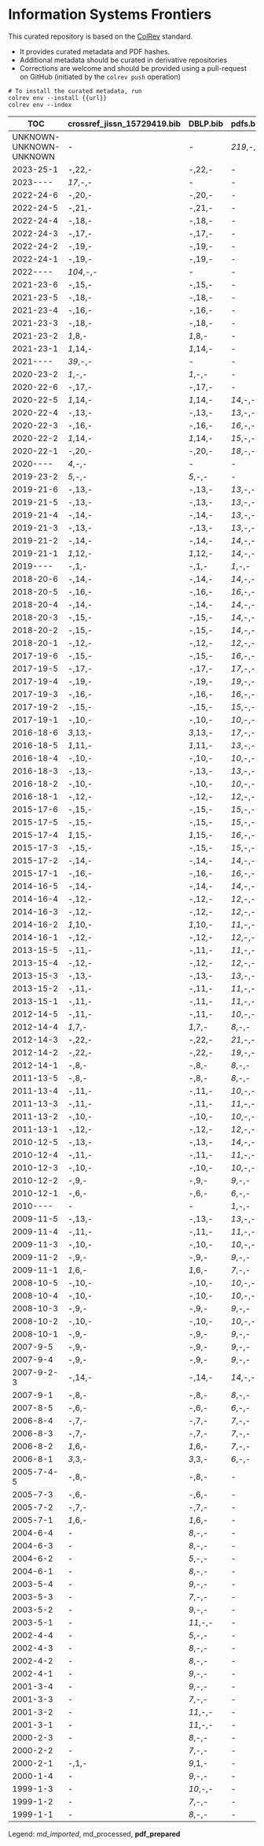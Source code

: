 # Information Systems Frontiers

This curated repository is based on the [ColRev](https://github.com/CoLRev-Ecosystem/colrev) standard.

- It provides curated metadata and PDF hashes.
- Additional metadata should be curated in derivative repositories
- Corrections are welcome and should be provided using a pull-request on GitHub (initiated by the `colrev push` operation)

```
# To install the curated metadata, run
colrev env --install {{url}}
colrev env --index
```

<!-- TABLE_SUMMARY -->

|TOC           |crossref_jissn_15729419.bib|DBLP.bib        |pdfs.bib        |all_merged      |
|--------------|----------------|----------------|----------------|----------------|
|UNKNOWN-UNKNOWN-UNKNOWN|               -|               -|       *219*,-,-|              NO|
|2023-25-1     |          -,22,-|          -,22,-|               -|              NO|
|2023----      |        *17*,-,-|               -|               -|              NO|
|2022-24-6     |          -,20,-|          -,20,-|               -|              NO|
|2022-24-5     |          -,21,-|          -,21,-|               -|              NO|
|2022-24-4     |          -,18,-|          -,18,-|               -|              NO|
|2022-24-3     |          -,17,-|          -,17,-|               -|              NO|
|2022-24-2     |          -,19,-|          -,19,-|               -|              NO|
|2022-24-1     |          -,19,-|          -,19,-|               -|              NO|
|2022----      |       *104*,-,-|               -|               -|              NO|
|2021-23-6     |          -,15,-|          -,15,-|               -|              NO|
|2021-23-5     |          -,18,-|          -,18,-|               -|              NO|
|2021-23-4     |          -,16,-|          -,16,-|               -|              NO|
|2021-23-3     |          -,18,-|          -,18,-|               -|              NO|
|2021-23-2     |         *1*,8,-|         *1*,8,-|               -|              NO|
|2021-23-1     |        *1*,14,-|        *1*,14,-|               -|              NO|
|2021----      |        *39*,-,-|               -|               -|              NO|
|2020-23-2     |         *1*,-,-|         *1*,-,-|               -|              NO|
|2020-22-6     |          -,17,-|          -,17,-|               -|              NO|
|2020-22-5     |        *1*,14,-|        *1*,14,-|        *14*,-,-|              NO|
|2020-22-4     |          -,13,-|          -,13,-|        *13*,-,-|              NO|
|2020-22-3     |          -,16,-|          -,16,-|        *16*,-,-|              NO|
|2020-22-2     |        *1*,14,-|        *1*,14,-|        *15*,-,-|              NO|
|2020-22-1     |          -,20,-|          -,20,-|        *18*,-,-|              NO|
|2020----      |         *4*,-,-|               -|               -|              NO|
|2019-23-2     |         *5*,-,-|         *5*,-,-|               -|              NO|
|2019-21-6     |          -,13,-|          -,13,-|        *13*,-,-|              NO|
|2019-21-5     |          -,13,-|          -,13,-|        *13*,-,-|              NO|
|2019-21-4     |          -,14,-|          -,14,-|        *13*,-,-|              NO|
|2019-21-3     |          -,13,-|          -,13,-|        *13*,-,-|              NO|
|2019-21-2     |          -,14,-|          -,14,-|        *14*,-,-|              NO|
|2019-21-1     |        *1*,12,-|        *1*,12,-|        *14*,-,-|              NO|
|2019----      |           -,1,-|           -,1,-|         *1*,-,-|              NO|
|2018-20-6     |          -,14,-|          -,14,-|        *14*,-,-|              NO|
|2018-20-5     |          -,16,-|          -,16,-|        *16*,-,-|              NO|
|2018-20-4     |          -,14,-|          -,14,-|        *14*,-,-|              NO|
|2018-20-3     |          -,15,-|          -,15,-|        *14*,-,-|              NO|
|2018-20-2     |          -,15,-|          -,15,-|        *14*,-,-|              NO|
|2018-20-1     |          -,12,-|          -,12,-|        *12*,-,-|              NO|
|2017-19-6     |          -,15,-|          -,15,-|        *16*,-,-|              NO|
|2017-19-5     |          -,17,-|          -,17,-|        *17*,-,-|              NO|
|2017-19-4     |          -,19,-|          -,19,-|        *19*,-,-|              NO|
|2017-19-3     |          -,16,-|          -,16,-|        *16*,-,-|              NO|
|2017-19-2     |          -,15,-|          -,15,-|        *15*,-,-|              NO|
|2017-19-1     |          -,10,-|          -,10,-|        *10*,-,-|              NO|
|2016-18-6     |        *3*,13,-|        *3*,13,-|        *17*,-,-|              NO|
|2016-18-5     |        *1*,11,-|        *1*,11,-|        *13*,-,-|              NO|
|2016-18-4     |          -,10,-|          -,10,-|        *10*,-,-|              NO|
|2016-18-3     |          -,13,-|          -,13,-|        *13*,-,-|              NO|
|2016-18-2     |          -,10,-|          -,10,-|        *10*,-,-|              NO|
|2016-18-1     |          -,12,-|          -,12,-|        *12*,-,-|              NO|
|2015-17-6     |          -,15,-|          -,15,-|        *15*,-,-|              NO|
|2015-17-5     |          -,15,-|          -,15,-|        *15*,-,-|              NO|
|2015-17-4     |        *1*,15,-|        *1*,15,-|        *16*,-,-|              NO|
|2015-17-3     |          -,15,-|          -,15,-|        *15*,-,-|              NO|
|2015-17-2     |          -,14,-|          -,14,-|        *14*,-,-|              NO|
|2015-17-1     |          -,16,-|          -,16,-|        *16*,-,-|              NO|
|2014-16-5     |          -,14,-|          -,14,-|        *14*,-,-|              NO|
|2014-16-4     |          -,12,-|          -,12,-|        *12*,-,-|              NO|
|2014-16-3     |          -,12,-|          -,12,-|        *12*,-,-|              NO|
|2014-16-2     |        *1*,10,-|        *1*,10,-|        *11*,-,-|              NO|
|2014-16-1     |          -,12,-|          -,12,-|        *12*,-,-|              NO|
|2013-15-5     |          -,11,-|          -,11,-|        *11*,-,-|              NO|
|2013-15-4     |          -,12,-|          -,12,-|        *12*,-,-|              NO|
|2013-15-3     |          -,13,-|          -,13,-|        *13*,-,-|              NO|
|2013-15-2     |          -,11,-|          -,11,-|        *11*,-,-|              NO|
|2013-15-1     |          -,11,-|          -,11,-|        *11*,-,-|              NO|
|2012-14-5     |          -,11,-|          -,11,-|        *10*,-,-|              NO|
|2012-14-4     |         *1*,7,-|         *1*,7,-|         *8*,-,-|              NO|
|2012-14-3     |          -,22,-|          -,22,-|        *21*,-,-|              NO|
|2012-14-2     |          -,22,-|          -,22,-|        *19*,-,-|              NO|
|2012-14-1     |           -,8,-|           -,8,-|         *8*,-,-|              NO|
|2011-13-5     |           -,8,-|           -,8,-|         *8*,-,-|              NO|
|2011-13-4     |          -,11,-|          -,11,-|        *10*,-,-|              NO|
|2011-13-3     |          -,11,-|          -,11,-|        *11*,-,-|              NO|
|2011-13-2     |          -,10,-|          -,10,-|        *10*,-,-|              NO|
|2011-13-1     |          -,12,-|          -,12,-|        *12*,-,-|              NO|
|2010-12-5     |          -,13,-|          -,13,-|        *14*,-,-|              NO|
|2010-12-4     |          -,11,-|          -,11,-|        *11*,-,-|              NO|
|2010-12-3     |          -,10,-|          -,10,-|        *10*,-,-|              NO|
|2010-12-2     |           -,9,-|           -,9,-|         *9*,-,-|              NO|
|2010-12-1     |           -,6,-|           -,6,-|         *6*,-,-|              NO|
|2010----      |               -|               -|         *1*,-,-|              NO|
|2009-11-5     |          -,13,-|          -,13,-|        *13*,-,-|              NO|
|2009-11-4     |          -,11,-|          -,11,-|        *11*,-,-|              NO|
|2009-11-3     |          -,10,-|          -,10,-|        *10*,-,-|              NO|
|2009-11-2     |           -,9,-|           -,9,-|         *9*,-,-|              NO|
|2009-11-1     |         *1*,6,-|         *1*,6,-|         *7*,-,-|              NO|
|2008-10-5     |          -,10,-|          -,10,-|        *10*,-,-|              NO|
|2008-10-4     |          -,10,-|          -,10,-|        *10*,-,-|              NO|
|2008-10-3     |           -,9,-|           -,9,-|         *9*,-,-|              NO|
|2008-10-2     |          -,10,-|          -,10,-|        *10*,-,-|              NO|
|2008-10-1     |           -,9,-|           -,9,-|         *9*,-,-|              NO|
|2007-9-5      |           -,9,-|           -,9,-|         *9*,-,-|              NO|
|2007-9-4      |           -,9,-|           -,9,-|         *9*,-,-|              NO|
|2007-9-2-3    |          -,14,-|          -,14,-|        *14*,-,-|              NO|
|2007-9-1      |           -,8,-|           -,8,-|         *8*,-,-|              NO|
|2007-8-5      |           -,6,-|           -,6,-|         *6*,-,-|              NO|
|2006-8-4      |           -,7,-|           -,7,-|         *7*,-,-|              NO|
|2006-8-3      |           -,7,-|           -,7,-|         *7*,-,-|              NO|
|2006-8-2      |         *1*,6,-|         *1*,6,-|         *7*,-,-|              NO|
|2006-8-1      |         *3*,3,-|         *3*,3,-|         *6*,-,-|              NO|
|2005-7-4-5    |           -,8,-|           -,8,-|               -|              NO|
|2005-7-3      |           -,6,-|           -,6,-|               -|              NO|
|2005-7-2      |           -,7,-|           -,7,-|               -|              NO|
|2005-7-1      |         *1*,6,-|         *1*,6,-|               -|              NO|
|2004-6-4      |               -|         *8*,-,-|               -|              NO|
|2004-6-3      |               -|         *8*,-,-|               -|              NO|
|2004-6-2      |               -|         *5*,-,-|               -|              NO|
|2004-6-1      |               -|         *8*,-,-|               -|              NO|
|2003-5-4      |               -|         *9*,-,-|               -|              NO|
|2003-5-3      |               -|         *7*,-,-|               -|              NO|
|2003-5-2      |               -|         *9*,-,-|               -|              NO|
|2003-5-1      |               -|        *11*,-,-|               -|              NO|
|2002-4-4      |               -|         *5*,-,-|               -|              NO|
|2002-4-3      |               -|         *8*,-,-|               -|              NO|
|2002-4-2      |               -|         *8*,-,-|               -|              NO|
|2002-4-1      |               -|         *9*,-,-|               -|              NO|
|2001-3-4      |               -|         *9*,-,-|               -|              NO|
|2001-3-3      |               -|         *7*,-,-|               -|              NO|
|2001-3-2      |               -|        *11*,-,-|               -|              NO|
|2001-3-1      |               -|        *11*,-,-|               -|              NO|
|2000-2-3      |               -|         *8*,-,-|               -|              NO|
|2000-2-2      |               -|         *7*,-,-|               -|              NO|
|2000-2-1      |           -,1,-|         *9*,1,-|               -|              NO|
|2000-1-4      |               -|         *9*,-,-|               -|              NO|
|1999-1-3      |               -|        *10*,-,-|               -|              NO|
|1999-1-2      |               -|         *7*,-,-|               -|              NO|
|1999-1-1      |               -|         *8*,-,-|               -|              NO|

Legend: *md_imported*, md_processed, **pdf_prepared**
